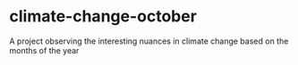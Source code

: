 # climate-change-october
A project observing the interesting nuances in climate change based on the months of the year
